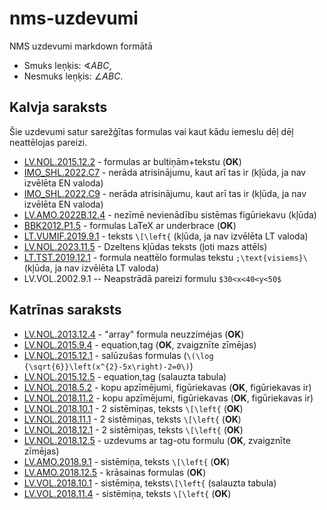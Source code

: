 # nms-uzdevumi
NMS uzdevumi markdown formātā

* Smuks leņķis: $\sphericalangle ABC$, 
* Nesmuks leņķis: $\angle ABC$. 

## Kalvja saraksts

Šie uzdevumi satur sarežģītas formulas vai kaut kādu iemeslu dēļ dēļ neattēlojas pareizi.

* [LV.NOL.2015.12.2](https://www.dudajevagatve.lv/eliozo/problem_solution?problemid=LV.NOL.2015.12.2) - formulas ar bultiņām+tekstu (**OK**)
* [IMO_SHL.2022.C7](https://www.dudajevagatve.lv/eliozo/problem?problemid=IMO_SHL.2022.C7) - nerāda atrisinājumu, kaut arī tas ir  (kļūda, ja nav izvēlēta EN valoda)
* [IMO_SHL.2022.C9](https://www.dudajevagatve.lv/eliozo/problem?problemid=IMO_SHL.2022.C9) - nerāda atrisinājumu, kaut arī tas ir  (kļūda, ja nav izvēlēta EN valoda)
* [LV.AMO.2022B.12.4](https://www.dudajevagatve.lv/eliozo/problem_solution?problemid=LV.AMO.2022B.12.4) - nezīmē nevienādību sistēmas figūriekavu (kļūda)
* [BBK2012.P1.5](https://www.dudajevagatve.lv/eliozo/problem_solution?problemid=BBK2012.P1.5) - formulas LaTeX ar underbrace (**OK**)
* [LT.VUMIF.2019.9.1](https://www.dudajevagatve.lv/eliozo/problem?problemid=LT.VUMIF.2019.9.1) - teksts ``\[\left{`` (kļūda, ja nav izvēlēta LT valoda)
* [LV.NOL.2023.11.5](https://www.dudajevagatve.lv/eliozo/problem_solution?problemid=LV.NOL.2023.11.5) - Dzeltens kļūdas teksts (ļoti mazs attēls)
* [LT.TST.2019.12.1](https://www.dudajevagatve.lv/eliozo/problem?problemid=LT.TST.2019.12.1) - formula neattēlo formulas tekstu ``;\text{visiems}\`` (kļūda, ja nav izvēlēta LT valoda)
* LV.VOL.2002.9.1 -- Neapstrādā pareizi formulu `$30<x<40<y<50$`

## Katrīnas saraksts

* [LV.NOL.2013.12.4](https://www.dudajevagatve.lv/eliozo/problem_solution?problemid=LV.NOL.2013.12.4) - "array" formula neuzzíméjas (**OK**)
* [LV.NOL.2015.9.4](https://www.dudajevagatve.lv/eliozo/problem_solution?problemid=LV.NOL.2015.9.4) - equation,tag  (**OK**, zvaigznīte zīmējas)
* [LV.NOL.2015.12.1](https://www.dudajevagatve.lv/eliozo/problem_solution?problemid=LV.NOL.2015.12.1) - salūzušas formulas (``\(\log {\sqrt{6}}\left(x^{2}-5x\right)-2=0\)``)
* [LV.NOL.2015.12.5](https://www.dudajevagatve.lv/eliozo/problem_solution?problemid=LV.NOL.2015.12.5) - equation,tag (salauzta tabula)
* [LV.NOL.2018.5.2](https://www.dudajevagatve.lv/eliozo/problem_solution?problemid=LV.NOL.2018.5.2) - kopu apzīmējumi, figūriekavas (**OK**, figūriekavas ir)
* [LV.NOL.2018.11.2](https://www.dudajevagatve.lv/eliozo/problem_solution?problemid=LV.NOL.2018.11.2) - kopu apzīmējumi, figūriekavas (**OK**, figūriekavas ir)
* [LV.NOL.2018.10.1](https://www.dudajevagatve.lv/eliozo/problem_solution?problemid=LV.NOL.2018.10.1) - 2 sistēmiņas, teksts ``\[\left{`` (**OK**)
* [LV.NOL.2018.11.1](https://www.dudajevagatve.lv/eliozo/problem_solution?problemid=LV.NOL.2018.11.1) - 2 sistēmiņas, teksts ``\[\left{`` (**OK**)
* [LV.NOL.2018.12.1](https://www.dudajevagatve.lv/eliozo/problem_solution?problemid=LV.NOL.2018.12.1) - 2 sistēmiņas, teksts ``\[\left{`` (**OK**)
* [LV.NOL.2018.12.5](https://www.dudajevagatve.lv/eliozo/problem_solution?problemid=LV.NOL.2018.12.5) - uzdevums ar tag-otu formulu (**OK**, zvaigznīte zīmējas)
* [LV.AMO.2018.9.1](https://www.dudajevagatve.lv/eliozo/problem_solution?problemid=LV.AMO.2018.9.1) - sistēmiņa, teksts ``\[\left{`` (**OK**)
* [LV.AMO.2018.12.5](https://www.dudajevagatve.lv/eliozo/problem_solution?problemid=LV.AMO.2018.12.5) - krāsainas formulas (**OK**)
* [LV.VOL.2018.10.1](https://www.dudajevagatve.lv/eliozo/problem_solution?problemid=LV.VOL.2018.10.1) - sistēmiņa, teksts``\[\left{`` (salauzta tabula)
* [LV.VOL.2018.11.4](https://www.dudajevagatve.lv/eliozo/problem_solution?problemid=LV.VOL.2018.11.4) - sistēmiņa, teksts ``\[\left{`` (**OK**)
```
